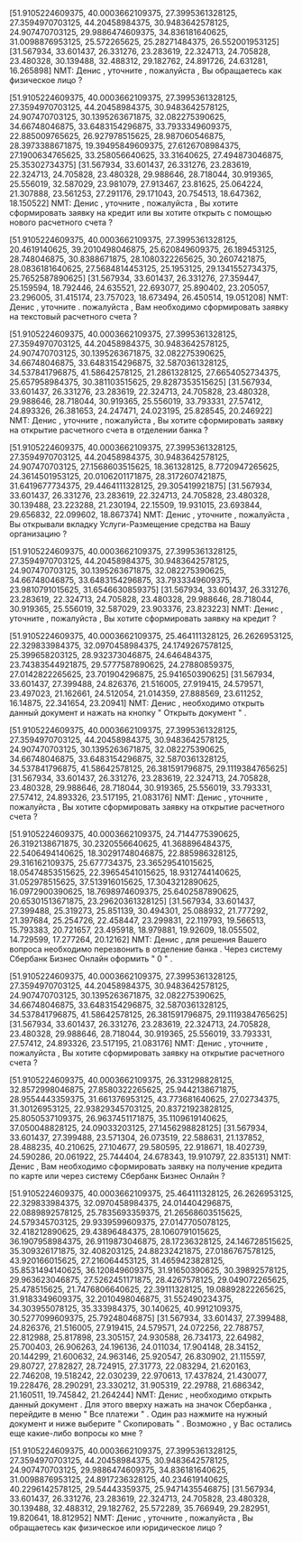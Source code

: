 [51.9105224609375, 40.0003662109375, 27.3995361328125, 27.3594970703125, 44.20458984375, 30.9483642578125, 24.907470703125, 29.9886474609375, 34.836181640625, 31.0098876953125, 25.572265625, 25.28271484375, 26.552001953125]
[31.567934, 33.601437, 26.331276, 23.283619, 22.324713, 24.705828, 23.480328, 30.139488, 32.488312, 29.182762, 24.891726, 24.631281, 16.265898]
NMT: Денис , уточните , пожалуйста , Вы обращаетесь как физическое лицо ?

[51.9105224609375, 40.0003662109375, 27.3995361328125, 27.3594970703125, 44.20458984375, 30.9483642578125, 24.907470703125, 30.1395263671875, 32.082275390625, 34.66748046875, 33.6483154296875, 33.7933349609375, 22.885009765625, 26.927978515625, 28.987060546875, 28.3973388671875, 19.39495849609375, 27.6126708984375, 27.1900634765625, 33.258056640625, 33.31640625, 27.494873046875, 25.35302734375]
[31.567934, 33.601437, 26.331276, 23.283619, 22.324713, 24.705828, 23.480328, 29.988646, 28.718044, 30.919365, 25.556019, 32.587029, 23.981079, 27.913467, 23.81625, 25.064224, 21.307888, 23.561253, 27.291176, 29.171043, 20.754513, 18.647362, 18.150522]
NMT: Денис , уточните , пожалуйста , Вы хотите сформировать заявку на кредит или вы хотите открыть с помощью нового расчетного счета ?

[51.9105224609375, 40.0003662109375, 27.3995361328125, 20.4619140625, 39.2010498046875, 25.620849609375, 26.189453125, 28.748046875, 30.8388671875, 28.1080322265625, 30.2607421875, 28.0836181640625, 27.5684814453125, 25.1953125, 29.1341552734375, 25.7652587890625]
[31.567934, 33.601437, 26.331276, 27.359447, 25.159594, 18.792446, 24.635521, 22.693077, 25.890402, 23.205057, 23.296005, 31.415174, 23.757023, 18.673494, 26.450514, 19.051208]
NMT: Денис , уточните . пожалуйста , Вам необходимо сформировать заявку на текстовый расчетного счета ?

[51.9105224609375, 40.0003662109375, 27.3995361328125, 27.3594970703125, 44.20458984375, 30.9483642578125, 24.907470703125, 30.1395263671875, 32.082275390625, 34.66748046875, 33.6483154296875, 32.5870361328125, 34.537841796875, 41.58642578125, 21.2861328125, 27.6654052734375, 25.657958984375, 30.381103515625, 29.8287353515625]
[31.567934, 33.601437, 26.331276, 23.283619, 22.324713, 24.705828, 23.480328, 29.988646, 28.718044, 30.919365, 25.556019, 33.793331, 27.57412, 24.893326, 26.381653, 24.247471, 24.023195, 25.828545, 20.246922]
NMT: Денис , уточните , пожалуйста , Вы хотите сформировать заявку на открытие расчетного счета в отделении банка ?

[51.9105224609375, 40.0003662109375, 27.3995361328125, 27.3594970703125, 44.20458984375, 30.9483642578125, 24.907470703125, 27.1568603515625, 18.361328125, 8.7720947265625, 24.3614501953125, 20.0106201171875, 28.3172607421875, 31.6419677734375, 29.4464111328125, 29.305419921875]
[31.567934, 33.601437, 26.331276, 23.283619, 22.324713, 24.705828, 23.480328, 30.139488, 23.223288, 21.230194, 22.15509, 19.931015, 23.693844, 29.656832, 22.099602, 18.867374]
NMT: Денис , уточните , пожалуйста , Вы открывали вкладку Услуги-Размещение средства на Вашу организацию ?

[51.9105224609375, 40.0003662109375, 27.3995361328125, 27.3594970703125, 44.20458984375, 30.9483642578125, 24.907470703125, 30.1395263671875, 32.082275390625, 34.66748046875, 33.6483154296875, 33.7933349609375, 23.9810791015625, 31.6546630859375]
[31.567934, 33.601437, 26.331276, 23.283619, 22.324713, 24.705828, 23.480328, 29.988646, 28.718044, 30.919365, 25.556019, 32.587029, 23.903376, 23.823223]
NMT: Денис , уточните , пожалуйста , Вы хотите сформировать заявку на кредит ?

[51.9105224609375, 40.0003662109375, 25.464111328125, 26.2626953125, 22.329833984375, 32.0970458984375, 24.1749267578125, 25.399658203125, 28.932373046875, 24.646484375, 23.74383544921875, 29.5777587890625, 24.27880859375, 27.0142822265625, 23.701904296875, 25.941650390625]
[31.567934, 33.601437, 27.399488, 24.826376, 21.516005, 27.919415, 24.579571, 23.497023, 21.162661, 24.512054, 21.014359, 27.888569, 23.611252, 16.14875, 22.341654, 23.20941]
NMT: Денис , необходимо открыть данный документ и нажать на кнопку " Открыть документ " .

[51.9105224609375, 40.0003662109375, 27.3995361328125, 27.3594970703125, 44.20458984375, 30.9483642578125, 24.907470703125, 30.1395263671875, 32.082275390625, 34.66748046875, 33.6483154296875, 32.5870361328125, 34.537841796875, 41.58642578125, 26.381591796875, 29.1119384765625]
[31.567934, 33.601437, 26.331276, 23.283619, 22.324713, 24.705828, 23.480328, 29.988646, 28.718044, 30.919365, 25.556019, 33.793331, 27.57412, 24.893326, 23.517195, 21.083176]
NMT: Денис , уточните , пожалуйста , Вы хотите сформировать заявку на открытие расчетного счета ?

[51.9105224609375, 40.0003662109375, 24.7144775390625, 26.3192138671875, 30.2320556640625, 41.368896484375, 22.5406494140625, 18.30291748046875, 22.885986328125, 29.316162109375, 25.677734375, 23.36529541015625, 18.05474853515625, 22.39654541015625, 18.9312744140625, 31.052978515625, 37.513916015625, 17.3043212890625, 16.0972900390625, 18.7698974609375, 25.6402587890625, 20.65301513671875, 23.29620361328125]
[31.567934, 33.601437, 27.399488, 25.319273, 25.851139, 30.494301, 25.088932, 21.777292, 21.397684, 25.254726, 22.458447, 23.299831, 22.119793, 19.566513, 15.793383, 20.721657, 23.495918, 18.979881, 19.92609, 18.055502, 14.729599, 17.277264, 20.12162]
NMT: Денис , для решения Вашего вопроса необходимо перезвонить в отделение банка . Через систему Сбербанк Бизнес Онлайн оформить " 0 " .

[51.9105224609375, 40.0003662109375, 27.3995361328125, 27.3594970703125, 44.20458984375, 30.9483642578125, 24.907470703125, 30.1395263671875, 32.082275390625, 34.66748046875, 33.6483154296875, 32.5870361328125, 34.537841796875, 41.58642578125, 26.381591796875, 29.1119384765625]
[31.567934, 33.601437, 26.331276, 23.283619, 22.324713, 24.705828, 23.480328, 29.988646, 28.718044, 30.919365, 25.556019, 33.793331, 27.57412, 24.893326, 23.517195, 21.083176]
NMT: Денис , уточните , пожалуйста , Вы хотите сформировать заявку на открытие расчетного счета ?

[51.9105224609375, 40.0003662109375, 26.331298828125, 32.8572998046875, 27.8580322265625, 25.9442138671875, 28.9554443359375, 31.661376953125, 43.773681640625, 27.02734375, 31.30126953125, 22.93829345703125, 20.83721923828125, 25.8050537109375, 26.9637451171875, 35.1109619140625, 37.050048828125, 24.09033203125, 27.1456298828125]
[31.567934, 33.601437, 27.399488, 23.571304, 26.073519, 22.588631, 21.137852, 28.488235, 40.210625, 27.104677, 29.580595, 22.918671, 18.402739, 24.590286, 20.061922, 25.744404, 24.678343, 19.910797, 22.835131]
NMT: Денис , Вам необходимо сформировать заявку на получение кредита по карте или через систему Сбербанк Бизнес Онлайн ?

[51.9105224609375, 40.0003662109375, 25.464111328125, 26.2626953125, 22.329833984375, 32.0970458984375, 24.014404296875, 22.0889892578125, 25.7835693359375, 21.26568603515625, 24.579345703125, 29.9339599609375, 27.0147705078125, 32.418212890625, 29.43896484375, 28.1060791015625, 36.1907958984375, 26.9119873046875, 28.17236328125, 24.146728515625, 35.309326171875, 32.408203125, 24.88232421875, 27.0186767578125, 43.920166015625, 27.216064453125, 31.4659423828125, 35.8531494140625, 36.120849609375, 31.91650390625, 30.39892578125, 29.963623046875, 27.5262451171875, 28.4267578125, 29.049072265625, 25.478515625, 21.7476806640625, 22.39111328125, 19.08892822265625, 31.9183349609375, 32.2010498046875, 31.552490234375, 34.303955078125, 35.333984375, 30.140625, 40.9912109375, 30.5277099609375, 25.79248046875]
[31.567934, 33.601437, 27.399488, 24.826376, 21.516005, 27.919415, 24.579571, 24.072256, 22.788757, 22.812988, 25.817898, 23.305157, 24.930588, 26.734173, 22.64982, 25.700403, 26.906263, 24.196136, 24.011034, 17.904148, 28.34152, 20.144299, 21.600632, 24.963146, 25.920547, 26.830902, 21.115597, 29.80727, 27.82827, 28.724915, 27.31773, 22.083294, 21.620163, 22.746208, 19.518242, 22.030239, 22.970613, 17.437824, 21.430077, 19.228476, 28.290291, 23.330212, 31.905319, 22.29788, 21.686342, 21.160511, 19.745842, 21.264244]
NMT: Денис , необходимо открыть данный документ . Для этого вверху нажать на значок Сбербанка , перейдите в меню " Все платежи " . Один раз нажмите на нужный документ и ниже выберите " Скопировать " . Возможно , у Вас остались еще какие-либо вопросы ко мне ?

[51.9105224609375, 40.0003662109375, 27.3995361328125, 27.3594970703125, 44.20458984375, 30.9483642578125, 24.907470703125, 29.9886474609375, 34.836181640625, 31.0098876953125, 24.8917236328125, 40.234619140625, 40.2296142578125, 29.54443359375, 25.9471435546875]
[31.567934, 33.601437, 26.331276, 23.283619, 22.324713, 24.705828, 23.480328, 30.139488, 32.488312, 29.182762, 25.572289, 35.766949, 29.282951, 19.820641, 18.812952]
NMT: Денис , уточните , пожалуйста , Вы обращаетесь как физическое или юридическое лицо ?
